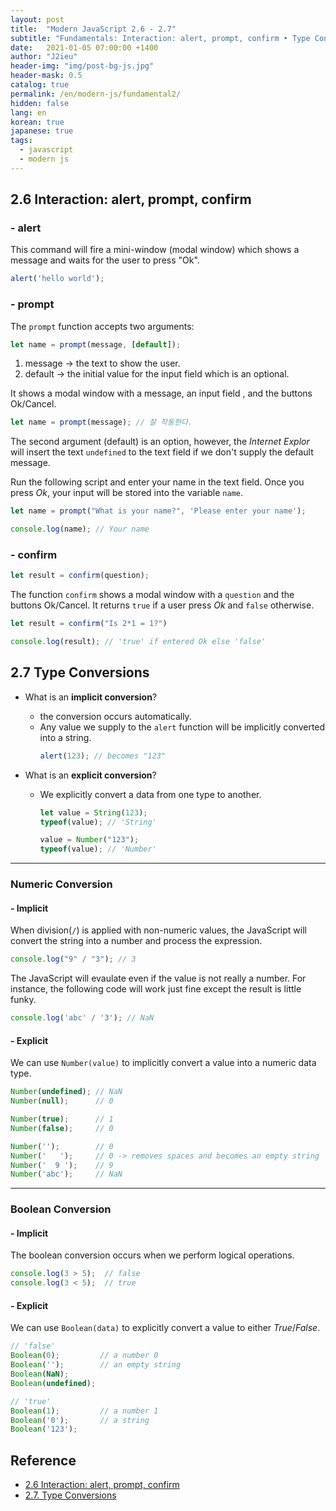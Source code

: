 ```yaml
---
layout: post
title:  "Modern JavaScript 2.6 - 2.7"
subtitle: "Fundamentals: Interaction: alert, prompt, confirm • Type Conversions"
date:   2021-01-05 07:00:00 +1400
author: "J2ieu"
header-img: "img/post-bg-js.jpg"
header-mask: 0.5
catalog: true
permalink: /en/modern-js/fundamental2/
hidden: false
lang: en
korean: true
japanese: true
tags:
  - javascript
  - modern js
---
```


## 2.6 Interaction: alert, prompt, confirm

### - alert

This command will fire a mini-window (modal window) which shows a message and waits for the user to press "Ok".
```js
alert('hello world');
```

### - prompt

The `prompt` function accepts two arguments:
```js
let name = prompt(message, [default]);
```
1. message → the text to show the user.
2. default → the initial value for the input field which is an optional.

It shows a modal window with a message, an input field , and the buttons Ok/Cancel.

```js
let name = prompt(message); // 잘 작동한다.
```

The second argument (default) is an option, however, the *Internet Explor* will insert the text `undefined`
 to the text field if we don't supply the default message.

Run the following script and enter your name in the text field.
Once you press *Ok*, your input will be stored into the variable `name`.

```js
let name = prompt("What is your name?", 'Please enter your name');

console.log(name); // Your name
```

### - confirm

```js
let result = confirm(question);
```

The function `confirm` shows a modal window with a `question` and the buttons Ok/Cancel.
It returns `true` if a user press *Ok* and `false` otherwise.

```js
let result = confirm("Is 2*1 = 1?")

console.log(result); // 'true' if entered Ok else 'false'
```

## 2.7 Type Conversions

- What is an **implicit conversion**?
  + the conversion occurs automatically.
  + Any value we supply to the `alert` function will be implicitly converted into a string.
    ```js
    alert(123); // becomes "123"
    ```

- What is an **explicit conversion**?
  + We explicitly convert a data from one type to another.
    ```js
    let value = String(123);
    typeof(value); // 'String'

    value = Number("123");
    typeof(value); // 'Number'
    ```

---

### Numeric Conversion

#### - Implicit

When division(`/`) is applied with non-numeric values, the JavaScript will convert the string into a number 
and process the expression.

```js
console.log("9" / "3"); // 3
```

The JavaScript will evaulate even if the value is not really a number. For instance, the following code will work just fine except the result is little funky.
```js
console.log('abc' / '3'); // NaN
```

#### - Explicit

We can use `Number(value)` to implicitly convert a value into a numeric data type.

```js
Number(undefined); // NaN
Number(null);      // 0

Number(true);      // 1
Number(false);     // 0

Number('');        // 0
Number('   ');     // 0 -> removes spaces and becomes an empty string
Number('  9 ');    // 9
Number('abc');     // NaN
```

---

### Boolean Conversion

#### - Implicit

The boolean conversion occurs when we perform logical operations.

```js
console.log(3 > 5);  // false
console.log(3 < 5);  // true
```

#### - Explicit

We can use `Boolean(data)` to explicitly convert a value to either *True*/*False*.

```js
// 'false'
Boolean(0);         // a number 0
Boolean('');        // an empty string
Boolean(NaN);
Boolean(undefined); 

// 'true'
Boolean(1);         // a number 1   
Boolean('0');       // a string
Boolean('123');
```

## Reference
- [2.6 Interaction: alert, prompt, confirm](https://javascript.info/alert-prompt-confirm)
- [2.7. Type Conversions](https://javascript.info/type-conversions)